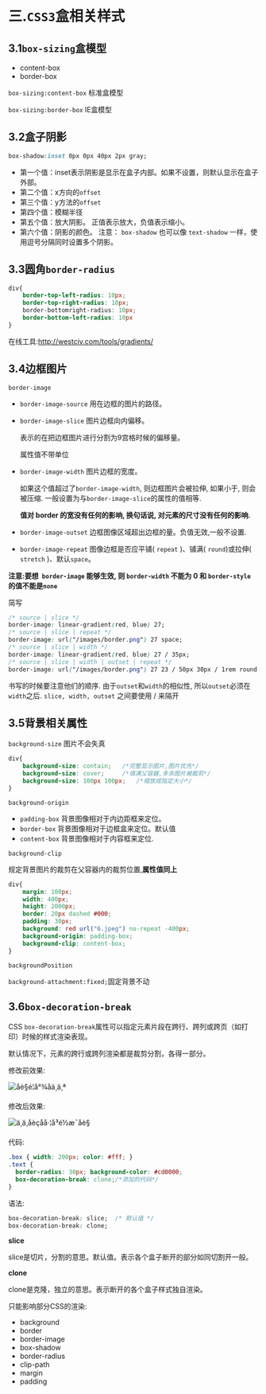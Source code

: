 # 三.`CSS3`盒相关样式

## 3.1`box-sizing`盒模型

- content-box
- border-box

`box-sizing:content-box`   标准盒模型

`box-sizing:border-box`   IE盒模型



## 3.2盒子阴影

```css
box-shadow:inset 0px 0px 40px 2px gray;
```

- 第一个值：inset表示阴影是显示在盒⼦内部。如果不设置，则默认显示在盒⼦外部。
- 第二个值：x方向的`offset`
- 第三个值：y方法的`offset`
- 第四个值：模糊半径
- 第五个值：放大阴影。 正值表示放大，负值表示缩小。
- 第六个值：阴影的颜色。
  注意： `box-shadow` 也可以像 `text-shadow` 一样，使用逗号分隔同时设置多个阴影。



## 3.3圆角`border-radius`

```css
div{
    border-top-left-radius: 10px;
    border-top-right-radius: 10px;
    border-bottomright-radius: 10px;
    border-bottom-left-radius: 10px
}
```

在线工具:http://westciv.com/tools/gradients/



## 3.4边框图片

`border-image`

- `border-image-source` ⽤在边框的图⽚的路径。

- `border-image-slice` 图⽚边框向内偏移。

  表示的在把边框图⽚进⾏分割为9宫格时候的偏移量。

  属性值不带单位


- `border-image-width` 图⽚边框的宽度。

  如果这个值超过了`border-image-width`, 则边框图⽚会被拉伸, 如果⼩于, 则会被压缩.
  ⼀般设置为与`border-image-slice`的属性的值相等.

  **值对 border 的宽没有任何的影响, 换句话说, 对元素的尺⼨没有任何的影响.**

- `border-image-outset` 边框图像区域超出边框的量。负值无效,一般不设置.

- `border-image-repeat` 图像边框是否应平铺( `repeat` )、铺满( `round`)或拉伸( `stretch` )、默认`space`。

**注意:要想` border-image` 能够⽣效, 则 `border-width` 不能为 0 和 `border-style` 的值不能是`none`**



简写

```css
/* source | slice */
border-image: linear-gradient(red, blue) 27;
/* source | slice | repeat */
border-image: url("/images/border.png") 27 space;
/* source | slice | width */
border-image: linear-gradient(red, blue) 27 / 35px;
/* source | slice | width | outset | repeat */
border-image: url("/images/border.png") 27 23 / 50px 30px / 1rem round space;
```

书写的时候要注意他们的顺序. 由于`outset`和`width`的相似性, 所以`outset`必须在`width`之后.
`slice, width, outset` 之间要使⽤ / 来隔开





## 3.5背景相关属性

`background-size`	图片不会失真

```css
div{
    background-size: contain;	/*完整显示图片,图片优先*/
    background-size: cover;		/*填满父容器,多余图片被裁剪*/
  	background-size: 100px 100px;	/*缩放成指定大小*/
}
```

`background-origin`

- `padding-box` 背景图像相对于内边距框来定位。
- `border-box` 背景图像相对于边框盒来定位。默认值
- `content-box` 背景图像相对于内容框来定位.



`background-clip`

规定背景图片的裁剪在父容器内的裁剪位置,**属性值同上**

```css
div{
    margin: 100px;
    width: 400px;
    height: 2000px;
    border: 20px dashed #000;
    padding: 30px;
    background: red url("6.jpeg") no-repeat -400px;
    background-origin: padding-box;
    background-clip: content-box;
}
```

`backgroundPosition`

`background-attachment:fixed;`固定背景不动



## 3.6`box-decoration-break`

CSS `box-decoration-break`属性可以指定元素片段在跨行、跨列或跨页（如打印）时候的样式渲染表现。

默认情况下，元素的跨行或跨列渲染都是裁剪分割，各得一部分。

修改前效果:

![åè§é¦å°¾åä¸ä¸ª](https://image.zhangxinxu.com/image/blog/201901/2019-01-05_121202.png)

修改后效果:

![ä¸ä¸åèçå­å·¦å³é½æ¯åè§](https://image.zhangxinxu.com/image/blog/201901/2019-01-05_124435.png)

代码:

```css
.box { width: 200px; color: #fff; }
.text { 
  border-radius: 30px; background-color: #cd0000;
  box-decoration-break: clone;/*添加的代码*/
}
```



语法:

```css
box-decoration-break: slice;  /* 默认值 */
box-decoration-break: clone;
```

**slice**

slice是切片，分割的意思。默认值。表示各个盒子断开的部分如同切割开一般。

**clone**

clone是克隆，独立的意思。表示断开的各个盒子样式独自渲染。



只能影响部分CSS的渲染:

- background
- border
- border-image
- box-shadow
- border-radius
- clip-path
- margin
- padding

